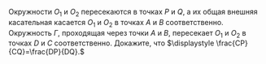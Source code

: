 Окружности $O_1$ и $O_2$ пересекаются в точках $P$ и $Q$, а их общая внешняя касательная касается $O_1$ и $O_2$ в точках $A$ и $B$ соответственно. Окружность $\Gamma$, проходящая через точки $A$ и $B$, пересекает $O_1$ и $O_2$ в точках $D$ и $C$ соответственно. Докажите, что $\displaystyle \frac{CP}{CQ}=\frac{DP}{DQ}.$